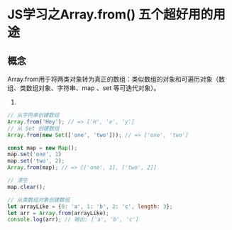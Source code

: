 
 # JS学习之Array.from() 五个超好用的用途

  ## 概念
Array.from用于将两类对象转为真正的数组：类似数组的对象和可遍历对象（数组、类数组对象、字符串、map 、set 等可迭代对象）。

1. 

```javascript
// 从字符串创建数组
Array.from('Hey'); // => ['H', 'e', 'y']
// 从 Set 创建数组
Array.from(new Set(['one', 'two'])); // => ['one', 'two']

const map = new Map();
map.set('one', 1)
map.set('two', 2);
Array.from(map); // => [['one', 1], ['two', 2]]

// 清空
map.clear();
```

```javascript
// 从类数组对象创建数组
let arrayLike = {0: 'a', 1: 'b', 2: 'c', length: 3};
let arr = Array.from(arrayLike);
console.log(arr); // 输出: ['a', 'b', 'c']
```